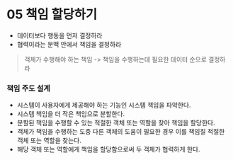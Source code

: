 # 05 책임 할당하기
- 데이터보다 행동을 먼저 결정하라
- 협력이라는 문맥 안에서 책임을 결정하라

> 객체가 수행해야 하는 책임 -> 책임을 수행하는데 필요한 데이터 순으로 결정하라

### 책임 주도 설계
- 시스템이 사용자에게 제공해야 하는 기능인 시스템 책임을 파악한다.
- 시스템 책임을 더 작은 책임으로 분할한다.
- 분할된 책임을 수행할 수 있는 적절한 객체 또는 역할을 찾아 책임을 할당한다.
- 객체가 책임을 수행하는 도중 다른 객체의 도움이 필요한 경우 이를 책임질 적절한 객체 또는 역할을 찾는다.
- 해당 객체 또는 역할에게 책임을 할당함으로써 두 객체가 협력하게 한다.
